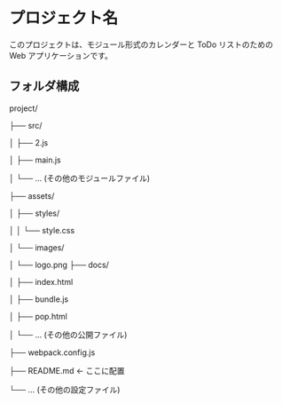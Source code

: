 # プロジェクト名

このプロジェクトは、モジュール形式のカレンダーと ToDo リストのための Web アプリケーションです。

## フォルダ構成

project/

├── src/

│   ├── 2.js

│   ├── main.js

│   └── ... (その他のモジュールファイル)

├── assets/

│   ├── styles/

│   │   └── style.css

│   └── images/

│       └── logo.png
├── docs/

│   ├── index.html

│   ├── bundle.js

│   ├── pop.html

│   └── ... (その他の公開ファイル)

├── webpack.config.js

├── README.md  ← ここに配置

└── ... (その他の設定ファイル)
